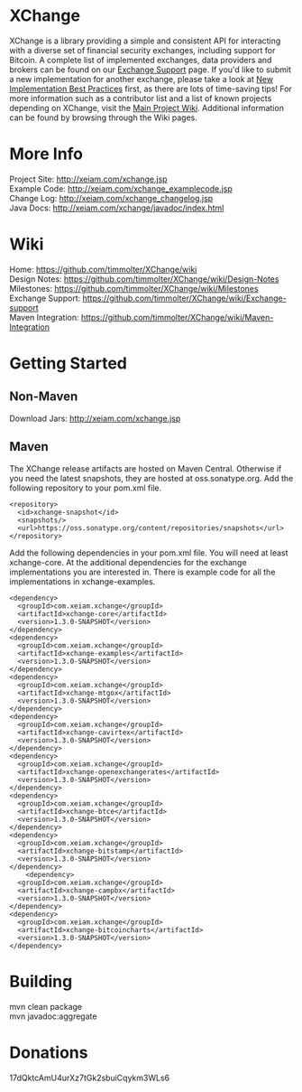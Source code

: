 XChange
=======

XChange is a library providing a simple and consistent API for interacting with a diverse set of financial security exchanges, including support for Bitcoin. A complete list of implemented exchanges, data providers and brokers can be found on our [Exchange Support](https://github.com/timmolter/XChange/wiki/Exchange-Support) page. If you'd like to submit a new implementation for another exchange, please take a look at [New Implementation Best Practices](https://github.com/timmolter/XChange/wiki/New-Implementation-Best-Practices) first, as there are lots of time-saving tips! For more information such as a contributor list and a list of known projects depending on XChange, visit the [Main Project Wiki](https://github.com/timmolter/XChange/wiki). Additional information can be found by browsing through the Wiki pages. 

More Info
=========

Project Site: http://xeiam.com/xchange.jsp  
Example Code: http://xeiam.com/xchange_examplecode.jsp  
Change Log: http://xeiam.com/xchange_changelog.jsp  
Java Docs: http://xeiam.com/xchange/javadoc/index.html  

Wiki
====

Home: https://github.com/timmolter/XChange/wiki  
Design Notes: https://github.com/timmolter/XChange/wiki/Design-Notes  
Milestones: https://github.com/timmolter/XChange/wiki/Milestones  
Exchange Support: https://github.com/timmolter/XChange/wiki/Exchange-support  
Maven Integration: https://github.com/timmolter/XChange/wiki/Maven-Integration  

Getting Started
===============

Non-Maven
---------
Download Jars: http://xeiam.com/xchange.jsp

Maven
-----
The XChange release artifacts are hosted on Maven Central. Otherwise if you need the latest snapshots, they are hosted at oss.sonatype.org. Add the following repository to your pom.xml file.

    <repository>
      <id>xchange-snapshot</id>
      <snapshots/>
      <url>https://oss.sonatype.org/content/repositories/snapshots</url>
    </repository>
  
Add the following dependencies in your pom.xml file. You will need at least xchange-core. At the additional dependencies for the exchange implementations you are interested in. There is example code for all the implementations in xchange-examples.

    <dependency>
      <groupId>com.xeiam.xchange</groupId>
      <artifactId>xchange-core</artifactId>
      <version>1.3.0-SNAPSHOT</version>
    </dependency>
    <dependency>
      <groupId>com.xeiam.xchange</groupId>
      <artifactId>xchange-examples</artifactId>
      <version>1.3.0-SNAPSHOT</version>
    </dependency>
    <dependency>
      <groupId>com.xeiam.xchange</groupId>
      <artifactId>xchange-mtgox</artifactId>
      <version>1.3.0-SNAPSHOT</version>
    </dependency>
    <dependency>
      <groupId>com.xeiam.xchange</groupId>
      <artifactId>xchange-cavirtex</artifactId>
      <version>1.3.0-SNAPSHOT</version>
    </dependency>
    <dependency>
      <groupId>com.xeiam.xchange</groupId>
      <artifactId>xchange-openexchangerates</artifactId>
      <version>1.3.0-SNAPSHOT</version>
    </dependency>
    <dependency>
      <groupId>com.xeiam.xchange</groupId>
      <artifactId>xchange-btce</artifactId>
      <version>1.3.0-SNAPSHOT</version>
    </dependency>
    <dependency>
      <groupId>com.xeiam.xchange</groupId>
      <artifactId>xchange-bitstamp</artifactId>
      <version>1.3.0-SNAPSHOT</version>
    </dependency>
        <dependency>
      <groupId>com.xeiam.xchange</groupId>
      <artifactId>xchange-campbx</artifactId>
      <version>1.3.0-SNAPSHOT</version>
    </dependency>
    <dependency>
      <groupId>com.xeiam.xchange</groupId>
      <artifactId>xchange-bitcoincharts</artifactId>
      <version>1.3.0-SNAPSHOT</version>
    </dependency>
    
Building
===============
mvn clean package  
mvn javadoc:aggregate 

Donations
===============
17dQktcAmU4urXz7tGk2sbuiCqykm3WLs6
